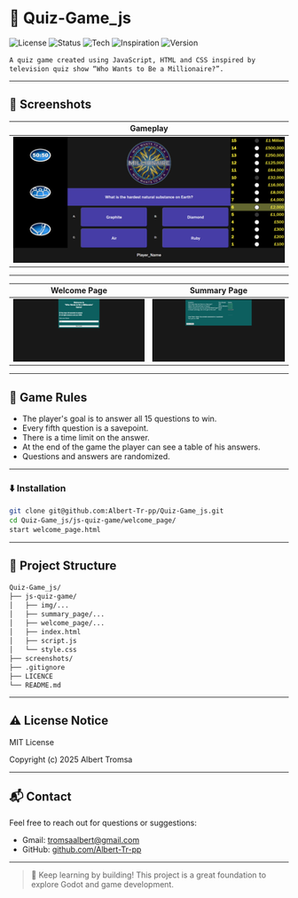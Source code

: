 # 💸 Quiz-Game_js

![License](https://img.shields.io/badge/license-MIT-blue.svg)
![Status](https://img.shields.io/badge/status-In%20Progress-yellow)
![Tech](https://img.shields.io/badge/tech-JavaScript%20%7C%20HTML%20%7C%20CSS-blueviolet)
![Inspiration](https://img.shields.io/badge/inspired%20by-Who%20Wants%20to%20Be%20a%20Millionaire%3F-lightgrey)
![Version](https://img.shields.io/badge/version-1.0.0-green)

```
A quiz game created using JavaScript, HTML and CSS inspired by television quiz show “Who Wants to Be a Millionaire?”.
```

---

## 📸 Screenshots

| Gameplay |
|:--------:|
| ![Gameplay](screenshots/main_screen.png) |

---

| Welcome Page | Summary Page |
|:---------:|:--------:|
| ![Welcome Page](screenshots/welcome_page.png) | ![Summary Page](screenshots/summary_page.png) |

---

## 🧠 Game Rules

- The player's goal is to answer all 15 questions to win. 
- Every fifth question is a savepoint. 
- There is a time limit on the answer.
- At the end of the game the player can see a table of his answers.
- Questions and answers are randomized.

---

### ⬇️ Installation

```bash
git clone git@github.com:Albert-Tr-pp/Quiz-Game_js.git
cd Quiz-Game_js/js-quiz-game/welcome_page/
start welcome_page.html
```

---

## 📁 Project Structure

```
Quiz-Game_js/
├── js-quiz-game/
│   ├── img/...
│   ├── summary_page/...
│   ├── welcome_page/...
│   ├── index.html
│   ├── script.js
│   └── style.css
├── screenshots/
├── .gitignore
├── LICENCE
└── README.md
```

---

## ⚠️ License Notice

MIT License

Copyright (c) 2025 Albert Tromsa

---

## 📬 Contact

Feel free to reach out for questions or suggestions:

- Gmail: [tromsaalbert@gmail.com](mailto:tromsaalbert@gmail.com)
- GitHub: [github.com/Albert-Tr-pp](https://github.com/Albert-Tr-pp)

---

> 🧪 Keep learning by building! This project is a great foundation to explore Godot and game development.
